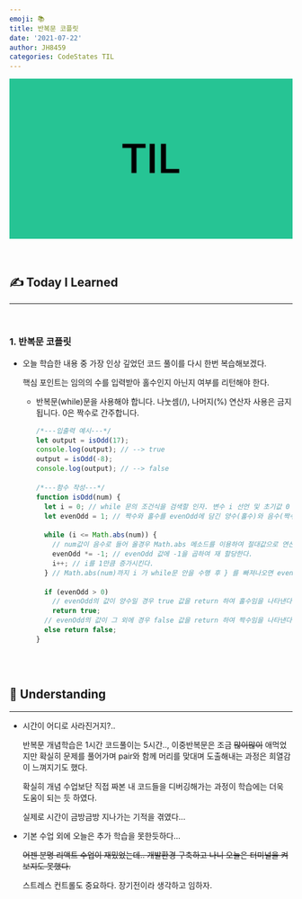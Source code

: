 ```yaml
---
emoji: 📚
title: 반복문 코플릿
date: '2021-07-22'
author: JH8459
categories: CodeStates TIL
---
```


![github-blog.png](../../assets/common/TIL.jpeg)

<br>

## ✍️ <b>T</b>oday <b>I</b> <b>L</b>earned

---

<br>

### 1. 반복문 코플릿

- 오늘 학습한 내용 중 가장 인상 깊었던 코드 풀이를 다시 한번 복습해보겠다.

  핵심 포인트는 임의의 수를 입력받아 홀수인지 아닌지 여부를 리턴해야 한다.

  - 반복문(while)문을 사용해야 합니다. 나눗셈(/), 나머지(%) 연산자 사용은 금지됩니다. 0은 짝수로 간주합니다.

    ```javascript
    /*---입출력 예시---*/
    let output = isOdd(17);
    console.log(output); // --> true
    output = isOdd(-8);
    console.log(output); // --> false

    /*---함수 작성---*/
    function isOdd(num) {
      let i = 0; // while 문의 조건식을 검색할 인자. 변수 i 선언 및 초기값 0 할당.
      let evenOdd = 1; // 짝수와 홀수를 evenOdd에 담긴 양수(홀수)와 음수(짝수)의 값으로 판단 할 예정이므로 evenOdd 변수 선언 (초기 값은 1을 주어서, 0을 짝수로 간주한다. ex)num = 0일 경우 단 한번의 while문 만 실행되므로, evenOdd = -1(음수=짝수) 로 반복문을 나가게 된다. )

      while (i <= Math.abs(num)) {
        // num값이 음수로 들어 올경우 Math.abs 메소드를 이용하여 절대값으로 연산한다.
        evenOdd *= -1; // evenOdd 값에 -1을 곱하여 재 할당한다.
        i++; // i를 1만큼 증가시킨다.
      } // Math.abs(num)까지 i 가 while문 안을 수행 후 } 를 빠져나오면 evenOdd는 -1 또는 1의 값 두가지 값중 한가지 값을 내포한다.

      if (evenOdd > 0)
        // evenOdd의 값이 양수일 경우 true 값을 return 하여 홀수임을 나타낸다
        return true;
      // evenOdd의 값이 그 외에 경우 false 값을 return 하여 짝수임을 나타낸다
      else return false;
    }
    ```

<br>
<br>

## 🤔 Understanding

---

- 시간이 어디로 사라진거지?..

  반복문 개념학습은 1시간 코드풀이는 5시간.., 이중반복문은 조금 ~~많이많이~~ 애먹었지만 확실히 문제를 풀어가며 pair와 함께 머리를 맞대며 도출해내는 과정은 희열감이 느껴지기도 했다.

  확실히 개념 수업보단 직접 짜본 내 코드들을 디버깅해가는 과정이 학습에는 더욱 도움이 되는 듯 하였다.

  실제로 시간이 금방금방 지나가는 기적을 겪였다...

- 기본 수업 외에 오늘은 추가 학습을 못한듯하다...

  ~~어젠 분명 리액트 수업이 재밌었는데.. 개발환경 구축하고 나니 오늘은 터미널을 켜보지도 못했다.~~

  스트레스 컨트롤도 중요하다. 장기전이라 생각하고 임하자.

<br>
<br>

```toc

```
